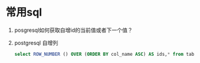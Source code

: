 # 常用sql

1. posgresql如何获取自增id的当前值或者下一个值？

2. postgresql 自增列

   ```sql
   select ROW_NUMBER () OVER (ORDER BY col_name ASC) AS ids,* from tableA;
   ```

   

